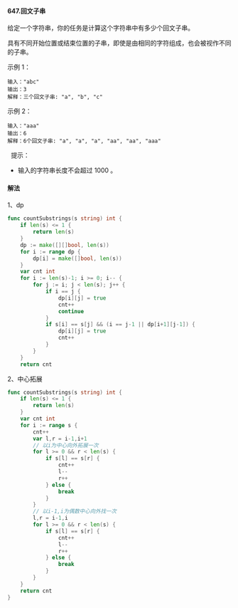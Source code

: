 #### 647.回文子串

给定一个字符串，你的任务是计算这个字符串中有多少个回文子串。

具有不同开始位置或结束位置的子串，即使是由相同的字符组成，也会被视作不同的子串。


示例 1：
```
输入："abc"
输出：3
解释：三个回文子串: "a", "b", "c"
```

示例 2：
```
输入："aaa"
输出：6
解释：6个回文子串: "a", "a", "a", "aa", "aa", "aaa"
```

 
提示：
- 输入的字符串长度不会超过 1000 。

#### 解法
1、dp
```go
func countSubstrings(s string) int {
	if len(s) <= 1 {
		return len(s)
	}
	dp := make([][]bool, len(s))
	for i := range dp {
		dp[i] = make([]bool, len(s))
	}
	var cnt int
	for i := len(s)-1; i >= 0; i-- {
		for j := i; j < len(s); j++ {
			if i == j {
				dp[i][j] = true
				cnt++
				continue
			}
			if s[i] == s[j] && (i == j-1 || dp[i+1][j-1]) {
				dp[i][j] = true
				cnt++
			}
		}
	}
	return cnt
```

2、中心拓展
```go
func countSubstrings(s string) int {
	if len(s) <= 1 {
		return len(s)
	}
	var cnt int
	for i := range s {
		cnt++
		var l,r = i-1,i+1
		// 以i为中心向外拓展一次
		for l >= 0 && r < len(s) {
			if s[l] == s[r] {
				cnt++
				l--
				r++
			} else {
				break
			}
		}
		// 以i-1,i为偶数中心向外找一次
		l,r = i-1,i
		for l >= 0 && r < len(s) {
			if s[l] == s[r] {
				cnt++
				l--
				r++
			} else {
				break
			}
		}
	}
	return cnt
}
```